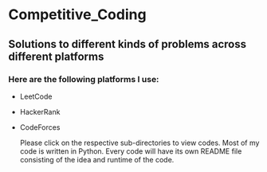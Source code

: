   # Competitive_Coding

## Solutions to different kinds of problems across different platforms


 ### Here are the following platforms I use:
* LeetCode
* HackerRank
* CodeForces

  Please click on the respective sub-directories to view codes. Most of my code is written in Python. Every code will have its own README file consisting of the idea and runtime of the code.
